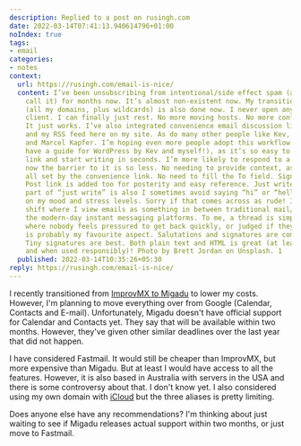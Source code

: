 ```yaml
---
description: Replied to a post on rusingh.com
date: 2022-03-14T07:41:13.940614796+01:00
noIndex: true
tags:
- email
categories:
- notes
context:
  url: https://rusingh.com/email-is-nice/
  content: I’ve been unsubscribing from intentional/side effect spam (as I like to
    call it) for months now. It’s almost non-existent now. My transition to Fastmail
    (all my domains, plus wildcards) is also done now. I never open any other email
    client. I can finally just rest. No more moving hosts. No more configuration.
    It just works. I’ve also integrated convenience email discussion links to my posts
    and my RSS feed here on my site. As do many other people like Kev, Michael Harley,
    and Marcel Kapfer. I’m hoping even more people adopt this workflow (you already
    have a guide for WordPress by Kev and myself!), as it’s so easy to just hit a
    link and start writing in seconds. I’m more likely to respond to a post because
    now the barrier to it is so less. No needing to provide context, as it’s already
    all set by the convenience link. No need to fill the To field. Signature is pre-configured.
    Post link is added too for posterity and easy reference. Just write. And a big
    part of “just write” is also I sometimes avoid saying “hi” or “hello,” depending
    on my mood and stress levels. Sorry if that comes across as rude! I’ve had a mindset
    shift where I view emails as something in between traditional mail/letters and
    the modern-day instant messaging platforms. To me, a thread is simply a conversation
    where nobody feels pressured to get back quickly, or judged if they take too long.This
    is probably my favourite aspect. Salutations and signatures are completely optional.
    Tiny signatures are best. Both plain text and HTML is great (at least in 1:1s
    and when used responsibly)! Photo by Brett Jordan on Unsplash. 1
  published: 2022-03-14T10:35:26+05:30
reply: https://rusingh.com/email-is-nice/
---
```


I recently transitioned from [ImprovMX to Migadu](/2022/03/06/ttahqozjog) to lower my costs. However, I'm planning to move everything over from Google (Calendar, Contacts and E-mail). Unfortunately, Migadu doesn't have official support for Calendar and Contacts yet. They say that will be available within two months. However, they've given other similar deadlines over the last year that did not happen.

I have considered Fastmail. It would still be cheaper than ImprovMX, but more expensive than Migadu. But at least I would have access to all the features. However, it is also based in Australia with servers in the USA and there is some controversy about that. I don't know yet. I also considered using my own domain with [iCloud](https://support.apple.com/en-us/HT212514) but the three aliases is pretty limiting.

Does anyone else have any recommendations? I'm thinking about just waiting to see if Migadu releases actual support within two months, or just move to Fastmail.
